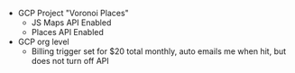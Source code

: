 * GCP Project "Voronoi Places"
  * JS Maps API Enabled
  * Places API Enabled
* GCP org level
  * Billing trigger set for $20 total monthly, auto emails me when hit, but does not turn off API
